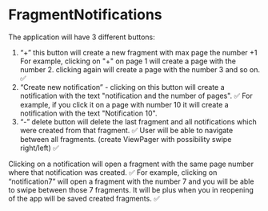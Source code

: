 # FragmentNotifications
The application will have 3 different buttons:
1) “+” this button will create a new fragment with max page the number +1
For example, clicking on "+" on page 1 will create a page with the number 2. clicking again will
create a page with the number 3 and so on. ✅
2) “Create new notification” - clicking on this button will create a notification with the text "notification and the
number of pages". ✅
For example, if you click it on a page with number 10 it will create a notification with the text "Notification 10".
3) “-” delete button will delete the last fragment and all notifications which were created from that
fragment. ✅
User will be able to navigate between all fragments. (create ViewPager with possibility swipe right/left) ✅

Clicking on a notification will open a fragment with the same page number where that notification
was created. ✅
For example, clicking on “notification7” will open a fragment with the number 7 and you will be able to swipe
between those 7 fragments.
It will be plus when you in reopening of the app will be saved created fragments. ✅
